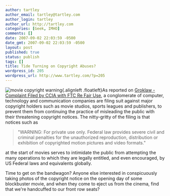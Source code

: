 ```yaml
---
author: tartley
author_email: tartley@tartley.com
author_login: tartley
author_url: http://tartley.com
categories: [Geek, IMHO]
comments: []
date: 2007-09-02 22:03:59 -0500
date_gmt: 2007-09-02 22:03:59 -0500
layout: post
published: true
status: publish
tags: []
title: Tide Turning on Copyright Abuses?
wordpress_id: 205
wordpress_url: http://www.tartley.com/?p=205
---
```


![movie copyright
warning](/assets/2007/09/movie-copyright-warning.jpg){.alignleft
.floatleft}As reported on [Groklaw - Complaint Filed by CCIA with FTC Re
Fair Use](http://www.groklaw.net/article.php?story=20070831145639691), a
conglomerate of computer, technology and communication companies are
filing suit against major copyright holders such as movie studios,
sports leagues and publishers, to prevent them from continuing the
practice of misleading the public with their threatening copyright
notices. The nitty-gritty of the filing is that notices such as

> "WARNING: For private use only. Federal law provides severe civil and
> criminal penalties for the unauthorized reproduction, distribution or
> exhibition of copyrighted motion pictures and video formats."

at the start of movies serves to intimidate the public from attempting
the many operations to which they are legally entitled, and even
encouraged, by US Federal laws and equivalents globally.

Time to get on the bandwagon? Anyone else interested in conspicuously
taking photos of the copyright notice on the opening day of some
blockbuster movie, and when they come to eject us from the cinema, find
that we're handcuffed to our front row seats?
